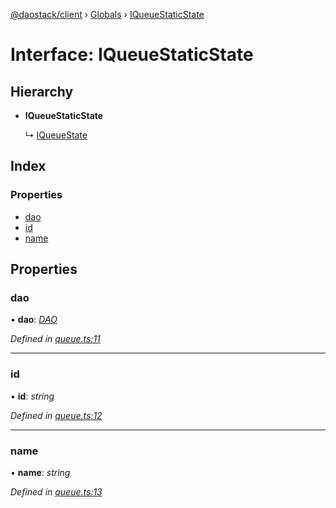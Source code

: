 [@daostack/client](../README.md) › [Globals](../globals.md) › [IQueueStaticState](iqueuestaticstate.md)

# Interface: IQueueStaticState

## Hierarchy

* **IQueueStaticState**

  ↳ [IQueueState](iqueuestate.md)

## Index

### Properties

* [dao](iqueuestaticstate.md#dao)
* [id](iqueuestaticstate.md#id)
* [name](iqueuestaticstate.md#name)

## Properties

###  dao

• **dao**: *[DAO](../classes/dao.md)*

*Defined in [queue.ts:11](https://github.com/daostack/client/blob/e663b6a/src/queue.ts#L11)*

___

###  id

• **id**: *string*

*Defined in [queue.ts:12](https://github.com/daostack/client/blob/e663b6a/src/queue.ts#L12)*

___

###  name

• **name**: *string*

*Defined in [queue.ts:13](https://github.com/daostack/client/blob/e663b6a/src/queue.ts#L13)*
